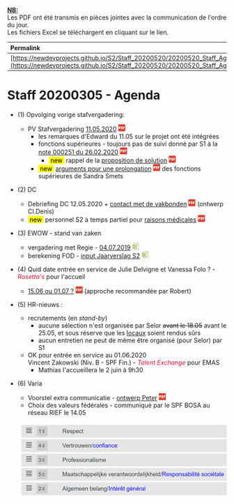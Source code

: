<link rel="stylesheet" href="https://newdevprojects.github.io/S2/S2.css">
<link rel="stylesheet" href="S2.css">

<u><b>NB:</b></u>  
Les PDF ont été transmis en pièces jointes avec la communication de l'ordre du jour.  
Les fichiers Excel se téléchargent en cliquant sur le lien.

| Permalink |
| :--- |
| [https://newdevprojects.github.io/S2/Staff_20200520/20200520_Staff_Agenda.html](https://newdevprojects.github.io/S2/Staff_20200520/20200520_Staff_Agenda.html) | 

# Staff 20200305 - Agenda

* (1) Opvolging vorige stafvergadering:
	* PV Stafvergadering [11.05.2020](20200511_Staff_PV.pdf) ![](pdf.png)
		* les remarques d'Edward du 11.05 sur le projet ont été intégrées
		* fonctions supérieures - toujours pas de suivi donné par S1 à la [note 000251 du 26.02.2020](Note_000251_Fonctions_superieures.pdf) ![](pdf.png)
			* <mark>&nbsp;new&nbsp;</mark> rappel de la [proposition de solution](proposition_fx_sup_20200512.pdf) ![](pdf.png)
		* <mark>&nbsp;new&nbsp;</mark> [arguments pour une prolongation](Fx_superieures_Sandra_Smets.pdf) ![](pdf.png) des fonctions supérieures de Sandra Smets
* (2) DC 
	* Debriefing DC 12.05.2020 + [contact met de vakbonden](PV_reunion_syndicats_20200513.pdf) ![](pdf.png) (ontwerp Cl.Denis)
	* <mark>&nbsp;new&nbsp;</mark> personnel S2 à temps partiel pour [raisons médicales](tps_partiel_medic.pdf) ![](pdf.png) 
* (3) EWOW - stand van zaken
	* vergadering met Regie - [04.07.2019](20190704_Economie_vergadering_Regie.xlsx) ![](excel.png)
	* berekening FOD - [input Jaarverslag S2](20200420_Mogelijke_scenario-s_input_jaarverslag_S2.xlsx) ![](excel.png)
* (4) Quid date entrée en service de Julie Delvigne et Vanessa Folo ? - *<font color="crimson">Rosetta's</font>* pour l'accueil
	* [15.06 ou 01.07 ?](Date_entree_service_Rosettas.pdf)  ![](pdf.png) (approche recommandée par Robert)
* (5) HR-nieuws :
	* recrutements (en *stand-by*)
		* aucune sélection n'est organisée par Selor <del>avant le 18.05</del> avant le 25.05, et sous réserve que les [locaux](https://www.selor.be/nl/nieuws/2020/05/we-hernemen-onze-activiteiten-geleidelijk-aan/) soient rendus sûrs
		* aucun entretien ne peut de même être organisé (pour Selor) par S1
	* OK pour entrée en service au 01.06.2020<br>Vincent Zakowski (Niv. B - SPF Fin.) - *<font color="crimson">Talent Exchange</font>* pour EMAS 
		* Mathias l'accueillera le 2 juin à 9h30
* (6) Varia
	* Voorstel extra communicatie - [ontwerp Peter](communication_econews_Peter.pdf) ![](pdf.png)
	* Choix des valeurs fédérales - communiqué par le SPF BOSA au réseau RIEF le 14.05

	![](valeurs_federales.png)


	

